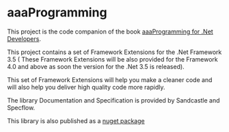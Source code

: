 # aaaProgramming

This project is the code companion of the book [aaaProgramming for .Net Developers](https://www.gitbook.com/book/aaaprogramming/aaa-programming-pour-les-developpeurs-net/details).

This project contains a set of Framework Extensions for the .Net Framework 3.5 ( These Framework Extensions will be also provided for the Framework 4.0 and above as soon the version for the .Net 3.5 is released).

This set of Framework Extensions will help you make a cleaner code and will also help you deliver high quality code more rapidly.

The library Documentation and Specification is provided by Sandcastle and Specflow.

This library is also published as a [nuget package](https://www.nuget.org/packages/aaaProgramming.Framework3.5Extensions)
